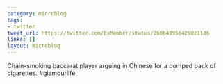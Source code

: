 ```yaml
---
category: microblog
tags:
- twitter
tweet_url: https://twitter.com/ExMember/status/260843956429021186
links: []
layout: microblog
---
```

Chain-smoking baccarat player arguing in Chinese for a comped pack of cigarettes. #glamourlife
